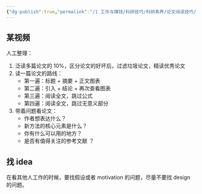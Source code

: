 ```yaml
---
{"dg-publish":true,"permalink":"/1 工作与赚钱/科研技巧/科研素养/论文阅读技巧/","title":"论文阅读技巧"}
---
```



## 某视频
人工整理：

1. 泛读多篇论文的 10%，区分论文的好坏后，过滤垃圾论文，精读优秀论文
2. 读一篇论文的路线：
    - 第一遍：标题 + 摘要 + 正文图表
    - 第二遍：引入 + 结论 + 再次查看图表
    - 第三遍：阅读全文，跳过公式
    - 第四遍：阅读全文，跳过无意义部分
3. 带着问题看论文：
    - 作者想表达什么？
    - 新方法的核心元素是什么？
    - 你有什么可以用的地方？
    - 是否有值得关注的参考文献 ？
## 找 idea
在看其他人工作的时候，要找假设或者 motivation 的问题，尽量不要找 design 的问题。